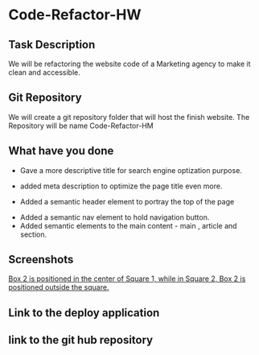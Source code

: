 # Code-Refactor-HW

## Task Description

We will be refactoring the website code of a Marketing agency to make it clean and accessible.

## Git Repository

We will create a git repository folder that will host the finish website. The Repository will be name Code-Refactor-HM

## What have you done

- Gave a more descriptive title for search engine optization purpose.

- added meta description to optimize the page title even more.

- Added a semantic header element to portray the top of the page

* Added a semantic nav element to hold navigation button.
* Added semantic elements to the main content - main , article and section.

## Screenshots

[Box 2 is positioned in the center of Square 1, while in Square 2, Box 2 is positioned outside the square.](./assets/image-1.png)

## Link to the deploy application

## link to the git hub repository
